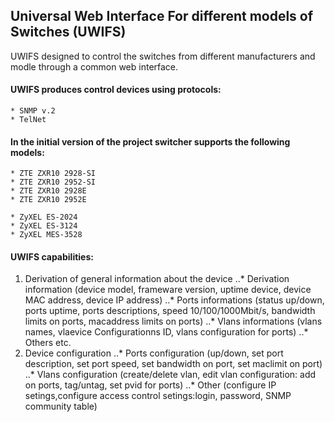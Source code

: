 ## Universal Web Interface For different models of Switches (UWIFS)


UWIFS designed to control the switches from different manufacturers and modle through a common web interface.

#### UWIFS produces control devices using protocols:

	* SNMP v.2
	* TelNet

#### In the initial version of the project switcher supports the following models:

	* ZTE ZXR10 2928-SI
	* ZTE ZXR10 2952-SI
	* ZTE ZXR10 2928E
	* ZTE ZXR10 2952E

	* ZyXEL ES-2024
	* ZyXEL ES-3124
	* ZyXEL MES-3528

#### UWIFS capabilities:

 1. Derivation of general information about the device
 ..* Derivation information (device model, frameware version, uptime device, device MAC address, device IP address)
 ..* Ports informations (status up/down, ports uptime, ports descriptions, speed 10/100/1000Mbit/s, bandwidth limits on ports, macaddress limits on ports)
 ..* Vlans informations (vlans names, vlaevice Configurationns ID, vlans configuration for ports)
 ..* Others etc. 
 2. Device configuration
 ..* Ports configuration (up/down, set port description, set port speed, set bandwidth on port, set maclimit on port)
 ..* Vlans configuration (create/delete vlan, edit vlan configuration: add on ports, tag/untag, set pvid for ports)
 ..* Other (configure IP setings,configure access control setings:login, password, SNMP community table)

   